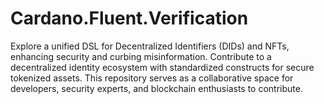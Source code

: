 # Cardano.Fluent.Verification
Explore a unified DSL for Decentralized Identifiers (DIDs) and NFTs, enhancing security and curbing misinformation. Contribute to a decentralized identity ecosystem with standardized constructs for secure tokenized assets. This repository serves as a collaborative space for developers, security experts, and blockchain enthusiasts to contribute.
